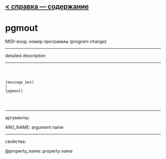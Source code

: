 [< справка — содержание](ceammc_lib.html)
---

# pgmout


MIDI-вход: номер программы (program change)

---

detailed description
<br>


---


```



[message_box(                                 
|
[pgmout]


            
```

---
аргументы:

ARG_NAME: argument name<br>

---
свойства:

@property_name: property name<br>

